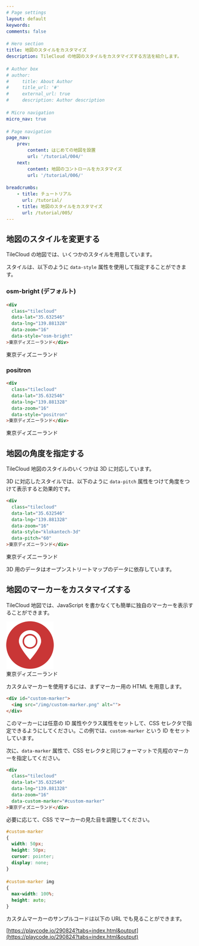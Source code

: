 ```yaml
---
# Page settings
layout: default
keywords:
comments: false

# Hero section
title: 地図のスタイルをカスタマイズ
description: TileCloud の地図のスタイルをカスタマイズする方法を紹介します。

# Author box
# author:
#     title: About Author
#     title_url: '#'
#     external_url: true
#     description: Author description

# Micro navigation
micro_nav: true

# Page navigation
page_nav:
    prev:
        content: はじめての地図を設置
        url: '/tutorial/004/'
    next:
        content: 地図のコントロールをカスタマイズ
        url: '/tutorial/006/'
        
breadcrumbs:
    - title: チュートリアル
      url: /tutorial/
    - title: 地図のスタイルをカスタマイズ
      url: /tutorial/005/
---
```


## 地図のスタイルを変更する

TileCloud の地図では、いくつかのスタイルを用意しています。

<div class="tilecloud-styles"></div>

スタイルは、以下のように `data-style` 属性を使用して指定することができます。

### osm-bright (デフォルト)

```html
<div
  class="tilecloud"
  data-lat="35.632546"
  data-lng="139.881328"
  data-zoom="16"
  data-style="osm-bright"
>東京ディズニーランド</div>
```

<div
  class="tilecloud"
  data-lat="35.632546"
  data-lng="139.881328"
  data-zoom="16"
  data-style="osm-bright"
>東京ディズニーランド</div>

### positron

```html
<div
  class="tilecloud"
  data-lat="35.632546"
  data-lng="139.881328"
  data-zoom="16"
  data-style="positron"
>東京ディズニーランド</div>
```

<div
  class="tilecloud"
  data-lat="35.632546"
  data-lng="139.881328"
  data-zoom="16"
  data-style="positron"
>東京ディズニーランド</div>

## 地図の角度を指定する

TileCloud 地図のスタイルのいくつかは 3D に対応しています。

3D に対応したスタイルでは、以下のように `data-pitch` 属性をつけて角度をつけて表示すると効果的です。

```html
<div
  class="tilecloud"
  data-lat="35.632546"
  data-lng="139.881328"
  data-zoom="16"
  data-style="klokantech-3d"
  data-pitch="60"
>東京ディズニーランド</div>
```

<div
  class="tilecloud"
  data-lat="35.632546"
  data-lng="139.881328"
  data-zoom="16"
  data-style="klokantech-3d"
  data-pitch="60"
>東京ディズニーランド</div>

3D 用のデータはオープンストリートマップのデータに依存しています。

## 地図のマーカーをカスタマイズする

TileCloud 地図では、JavaScript を書かなくても簡単に独自のマーカーを表示することができます。

<div id="custom-marker"><img src="/img/custom-marker.png" alt=""></div>

<div
  class="tilecloud"
  data-lat="35.632546"
  data-lng="139.881328"
  data-zoom="16"
  data-custom-marker="#custom-marker"
>東京ディズニーランド</div>

カスタムマーカーを使用するには、まずマーカー用の HTML を用意します。

```html
<div id="custom-marker">
  <img src="/img/custom-marker.png" alt="">
</div>
```

このマーカーには任意の ID 属性やクラス属性をセットして、CSS セレクタで指定できるようにしてください。この例では、`custom-marker` という ID をセットしています。

次に、`data-marker` 属性で、CSS セレクタと同じフォーマットで先程のマーカーを指定してください。

```html
<div
  class="tilecloud"
  data-lat="35.632546"
  data-lng="139.881328"
  data-zoom="16"
  data-custom-marker="#custom-marker"
>東京ディズニーランド</div>
```

必要に応じて、CSS でマーカーの見た目を調整してください。

```css
#custom-marker
{
  width: 50px;
  height: 50px;
  cursor: pointer;
  display: none;
}

#custom-marker img
{
  max-width: 100%;
  height: auto;
}
```

カスタムマーカーのサンプルコードは以下の URL でも見ることができます。

[https://playcode.io/290824?tabs=index.html&output](https://playcode.io/290824?tabs=index.html&output)